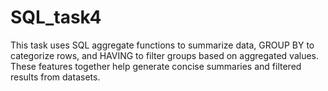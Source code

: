 # SQL_task4
This task uses SQL aggregate functions to summarize data, GROUP BY to categorize rows, and HAVING to filter groups based on aggregated values. These features together help generate concise summaries and filtered results from datasets.
